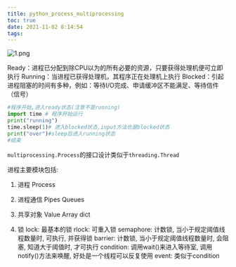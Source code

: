 ```yaml
---
title: python_process_multiprocessing
toc: true
date: 2021-11-02 8:14:54
tags:
---
```



![1.png](1.png)

Ready：进程已分配到除CPU以为的所有必要的资源，只要获得处理机便可立即执行
Running：当进程已获得处理机，其程序正在处理机上执行
Blocked：引起进程阻塞的时间有多种，例如：等待I/O完成、申请缓冲区不能满足、等待信件（信号）

```python
#程序开始,进入ready状态(注意不是running)
import time # 程序开始运行
print("running")
time.sleep(1)# 进入blocked状态,input方法也是blocked状态
print("over")#sleep后进入running状态
#结束
```

`multiprocessing.Process`的接口设计类似于`threading.Thread`

进程主要模块包括:

1. 进程
Process

2. 进程通信
Pipes
Queues

3. 共享对象
Value
Array
dict

4. 锁
lock: 最基本的锁
rlock: 可重入锁
semaphore: 计数锁, 当小于规定阈值线程数量时, 可执行, 并获得锁
barrier: 计数锁, 当小于规定阈值线程数量时, 会阻塞, 知道大于阈值时, 才可执行
condition: 调用wait()来进入等待室, 调用notify()方法来唤醒, 好处是一个线程可以反复使用
event: 类似于condition
